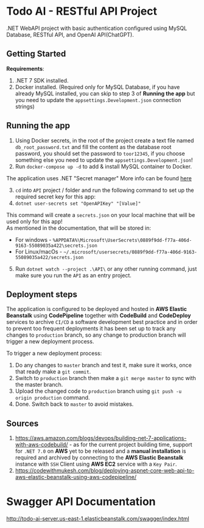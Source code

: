 # Todo AI - RESTful API Project

.NET WebAPI project with basic authentication configured using MySQL Database, RESTful API, and OpenAI API(ChatGPT).

## Getting Started

**Requirements**:

1. .NET 7 SDK installed.
2. Docker installed. (Required only for MySQL Database, if you have already MySQL installed, you can skip to step 3 of **Running the app** but you need to update the `appsettings.Development.json` connection strings)

## Running the app

1. Using Docker secrets, in the root of the project create a text file named `db_root_password.txt` and fill the content as the database root password, you should set the password to `toor12345`, if you choose something else you need to update the `appsettings.Development.json`!
2. Run `docker-compose up -d` to add & install MySQL container to Docker.

The application uses .NET "Secret manager" More info can be found [here](https://learn.microsoft.com/en-us/aspnet/core/security/app-secrets)

3. `cd` into `API` project / folder and run the following command to set up the required secret key for this app:
4. `dotnet user-secrets set "OpenAPIKey" "[Value]"`

This command will create a `secrets.json` on your local machine that will be used only for this app!  
As mentioned in the documentation, that will be stored in:

- For windows - `%APPDATA%\Microsoft\UserSecrets\0889f9dd-f77a-406d-9163-55089035a422\secrets.json`
- For Linux/macOs - `~/.microsoft/usersecrets/0889f9dd-f77a-406d-9163-55089035a422/secrets.json`

5. Run `dotnet watch --project .\API\` or any other running command, just make sure you run the `API` as an entry project.

## Deployment steps

The application is configured to be deployed and hosted in **AWS Elastic Beanstalk** using **CodePipeline** together with **CodeBuild** and **CodeDeploy** services to archive `CI/CD` a software development best practice and in order to prevent too frequent deployments it has been set up to track any changes to `production` branch, so any change to production branch will trigger a new deployment process.

To trigger a new deployment process:

1. Do any changes to `master` branch and test it, make sure it works, once that ready make a `git commit`.
2. Switch to `production` branch then make a `git merge master` to sync with the master branch.
3. Upload the changed code to `production` branch using `git push -u origin production` command.
4. Done. Switch back to `master` to avoid mistakes.

## Sources

1. https://aws.amazon.com/blogs/devops/building-net-7-applications-with-aws-codebuild/ - as for the current project building time, support for `.NET 7.0` on **AWS** yet to be released and a **manual installation** is required and archived by connecting to the **AWS Elastic Beanstalk** instance with `SSH` Client using **AWS EC2** service with a `Key Pair`.
2. https://codewithmukesh.com/blog/deploying-aspnet-core-web-api-to-aws-elastic-beanstalk-using-aws-codepipeline/

# Swagger API Documentation

http://todo-ai-server.us-east-1.elasticbeanstalk.com/swagger/index.html
